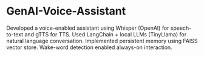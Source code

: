 # GenAI-Voice-Assistant
Developed a voice-enabled assistant using Whisper (OpenAI) for speech-to-text and gTTS for TTS. Used LangChain + local LLMs (TinyLlama) for natural language conversation. Implemented persistent memory using FAISS vector store. Wake-word detection enabled always-on interaction.
